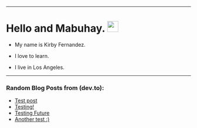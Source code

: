 
<img src="https://komarev.com/ghpvc/?username=kirbygit&style=flat-square&color=blue" alt=""/>

---
<h1>
  Hello and Mabuhay.
  <img src="https://media.giphy.com/media/hvRJCLFzcasrR4ia7z/giphy.gif" width="30px"/>
</h1>

- My name is Kirby Fernandez.

- I love to learn.

- I live in Los Angeles.

---

### Random Blog Posts from (dev.to):
<!-- BLOG-POST-LIST:START -->
- [Test post](https://dev.to/ben/test-post-31k2)
- [Testing!](https://dev.to/ben/testing-1pgh)
- [Testing Future](https://dev.to/ben/testing-future-11f3)
- [Another test :&rpar;](https://dev.to/ben/another-test--38nf)
<!-- BLOG-POST-LIST:END -->
